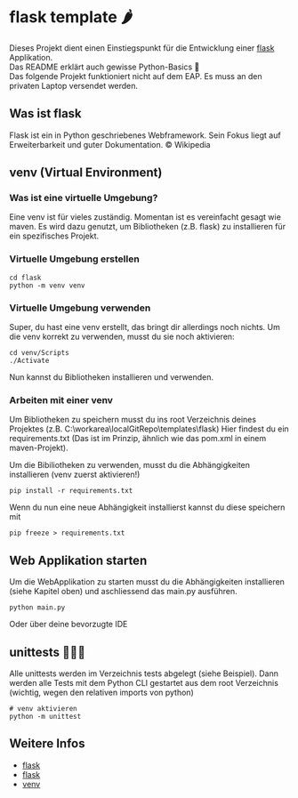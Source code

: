 # flask template 🌶️

Dieses Projekt dient einen Einstiegspunkt für die Entwicklung einer [flask](https://flask.palletsprojects.com/en/) Applikation.\
Das README erkl&auml;rt auch gewisse Python-Basics 🐍\
Das folgende Projekt funktioniert nicht auf dem EAP. Es muss an den privaten Laptop versendet werden.

## Was ist flask

Flask ist ein in Python geschriebenes Webframework.
Sein Fokus liegt auf Erweiterbarkeit und guter Dokumentation.
©️ Wikipedia

## venv (Virtual Environment)

### Was ist eine virtuelle Umgebung?

Eine venv ist für vieles zuständig.
Momentan ist es vereinfacht gesagt wie maven.
Es wird dazu genutzt, um Bibliotheken (z.B. flask) zu installieren für ein spezifisches Projekt.

### Virtuelle Umgebung erstellen

```command
cd flask
python -m venv venv
```

### Virtuelle Umgebung verwenden

Super, du hast eine venv erstellt, das bringt dir allerdings noch nichts.
Um die venv korrekt zu verwenden, musst du sie noch aktivieren:

```command
cd venv/Scripts
./Activate
```

Nun kannst du Bibliotheken installieren und verwenden.

### Arbeiten mit einer venv

Um Bibliotheken zu speichern musst du ins root Verzeichnis deines Projektes (z.B. C:\workarea\localGitRepo\templates\flask)
Hier findest du ein requirements.txt (Das ist im Prinzip, ähnlich wie das pom.xml in einem maven-Projekt).

Um die Bibiliotheken zu verwenden, musst du die Abhängigkeiten installieren (venv zuerst aktivieren!)

```command
pip install -r requirements.txt
```

Wenn du nun eine neue Abhängigkeit installierst kannst du diese speichern mit 

```command
pip freeze > requirements.txt
```

## Web Applikation starten

Um die WebApplikation zu starten musst du die Abhängigkeiten installieren (siehe Kapitel oben) und aschliessend das main.py ausführen.

```command
python main.py
```

Oder &uuml;ber deine bevorzugte IDE

## unittests 👨🏽‍🔬

Alle unittests werden im Verzeichnis tests abgelegt (siehe Beispiel).
Dann werden alle Tests mit dem Python CLI gestartet aus dem root Verzeichnis (wichtig, wegen den relativen imports von python)

```command
# venv aktivieren
python -m unittest
```

## Weitere Infos

* [flask](https://confluence.prod.zkb.ch/display/AE/Flask)
* [flask](https://www.geeksforgeeks.org/flask-rendering-templates/)
* [venv](https://medium.com/analytics-vidhya/virtual-environments-in-python-186cbd4a1b94)

